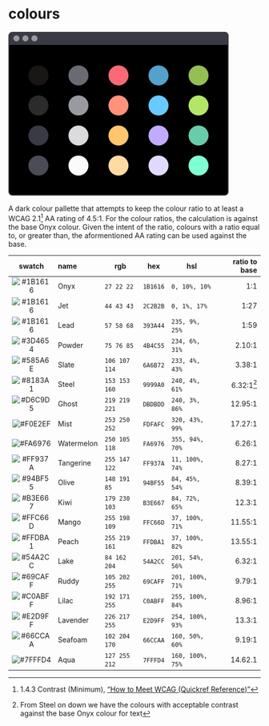 # colours

![example swatches in a terminal window](/swatches.png)

A dark colour pallette that attempts to keep the colour ratio to at least a WCAG 2.1[^1] AA rating of 4.5:1. For the colour ratios, the calculation is against the base Onyx colour. Given the intent of the ratio, colours with a ratio equal to, or greater than, the aformentioned AA rating can be used against the base.

| swatch                                             | name       | rgb           | hex      | hsl              | ratio to base |
|:--------------------------------------------------:|:-----------|---------------|----------|------------------|--------------:|
| ![#1B1616](https://fakeimg.pl/30x30/1B1616/1B1616) | Onyx       | `27 22 22`    | `1B1616` | `0, 10%, 10%`    | 1:1           |
| ![#1B1616](https://fakeimg.pl/30x30/2C2B2B/2C2B2B) | Jet        | `44 43 43`    | `2C2B2B` | `0, 1%, 17%`     | 1:27          |
| ![#1B1616](https://fakeimg.pl/30x30/393A44/393A44) | Lead       | `57 58 68`    | `393A44` | `235, 9%, 25%`   | 1:59          |
| ![#3D4654](https://fakeimg.pl/30x30/4B4C55/4B4C55) | Powder     | `75 76 85`    | `4B4C55` | `234, 6%, 31%`   | 2.10:1        |
| ![#585A6E](https://fakeimg.pl/30x30/6A6B72/6A6B72) | Slate      | `106 107 114` | `6A6B72` | `233, 4%, 43%`   | 3.38:1        |
| ![#8183A1](https://fakeimg.pl/30x30/9999A0/9999A0) | Steel      | `153 153 160` | `9999A0` | `240, 4%, 61%`   | 6.32:1[^2]    |
| ![#D6C9D5](https://fakeimg.pl/30x30/DBDBDD/DBDBDD) | Ghost      | `219 219 221` | `DBDBDD` | `240, 3%, 86%`   | 12.95:1       |
| ![#F0E2EF](https://fakeimg.pl/30x30/FDFAFC/FDFAFC) | Mist       | `253 250 252` | `FDFAFC` | `320, 43%, 99%`  | 17.27:1       |
| ![#FA6976](https://fakeimg.pl/30x30/FA6976/FA6976) | Watermelon | `250 105 118` | `FA6976` | `355, 94%, 70%`  | 6.26:1        |
| ![#FF937A](https://fakeimg.pl/30x30/FF937A/FF937A) | Tangerine  | `255 147 122` | `FF937A` | `11, 100%, 74%`  | 8.27:1        |
| ![#94BF55](https://fakeimg.pl/30x30/94BF55/94BF55) | Olive      | `148 191 85`  | `94BF55` | `84, 45%, 54%`   | 8.39:1        |
| ![#B3E667](https://fakeimg.pl/30x30/B3E667/B3E667) | Kiwi       | `179 230 103` | `B3E667` | `84, 72%, 65%`   | 12.3:1        |
| ![#FFC66D](https://fakeimg.pl/30x30/FFC66D/FFC66D) | Mango      | `255 198 109` | `FFC66D` | `37, 100%, 71%`  | 11.55:1       |
| ![#FFDBA1](https://fakeimg.pl/30x30/FFDBA1/FFDBA1) | Peach      | `255 219 161` | `FFDBA1` | `37, 100%, 82%`  | 13.55:1       |
| ![#54A2CC](https://fakeimg.pl/30x30/54A2CC/54A2CC) | Lake       | `84 162 204`  | `54A2CC` | `201, 54%, 56%`  | 6.32:1        |
| ![#69CAFF](https://fakeimg.pl/30x30/69CAFF/69CAFF) | Ruddy      | `105 202 255` | `69CAFF` | `201, 100%, 71%` | 9.79:1        |
| ![#C0ABFF](https://fakeimg.pl/30x30/C0ABFF/C0ABFF) | Lilac      | `192 171 255` | `C0ABFF` | `255, 100%, 84%` | 8.96:1        |
| ![#E2D9FF](https://fakeimg.pl/30x30/E2D9FF/E2D9FF) | Lavender   | `226 217 255` | `E2D9FF` | `254, 100%, 93%` | 13.3:1        |
| ![#66CCAA](https://fakeimg.pl/30x30/66CCAA/66CCAA) | Seafoam    | `102 204 170` | `66CCAA` | `160, 50%, 60%`  | 9.19:1        |
| ![#7FFFD4](https://fakeimg.pl/30x30/7FFFD4/7FFFD4) | Aqua       | `127 255 212` | `7FFFD4` | `160, 100%, 75%` | 14.62.1       |


[^1]: 1.4.3 Contrast (Minimum), [“How to Meet WCAG (Quickref Reference)”](https://www.w3.org/WAI/WCAG22/quickref/?versions=2.1#contrast-minimum)
[^2]: From Steel on down we have the colours with acceptable contrast against the base Onyx colour for text
